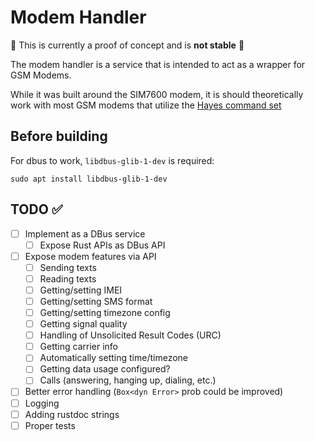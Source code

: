 # Modem Handler

🚧 This is currently a proof of concept and is **not stable** 🚧

The modem handler is a service that is intended to act as a wrapper for GSM Modems.

While it was built around the SIM7600 modem, it is should theoretically work with most GSM modems that utilize the [Hayes command set](https://en.wikipedia.org/wiki/Hayes_AT_command_set)


## Before building

For dbus to work, `libdbus-glib-1-dev` is required:

```
sudo apt install libdbus-glib-1-dev
```

## TODO ✅

- [ ] Implement as a DBus service
    - [ ] Expose Rust APIs as DBus API
- [ ] Expose modem features via API
    - [ ] Sending texts
    - [ ] Reading texts
    - [ ] Getting/setting IMEI
    - [ ] Getting/setting SMS format
    - [ ] Getting/setting timezone config
    - [ ] Getting signal quality
    - [ ] Handling of Unsolicited Result Codes (URC)
    - [ ] Getting carrier info
    - [ ] Automatically setting time/timezone
    - [ ] Getting data usage configured?
    - [ ] Calls (answering, hanging up, dialing, etc.)
- [ ] Better error handling (`Box<dyn Error>` prob could be improved)
- [ ] Logging
- [ ] Adding rustdoc strings
- [ ] Proper tests